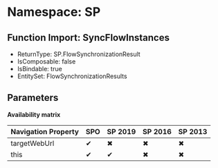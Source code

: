 # Namespace: SP

## Function Import: SyncFlowInstances

- ReturnType: SP.FlowSynchronizationResult
- IsComposable: false
- IsBindable: true
- EntitySet: FlowSynchronizationResults

## Parameters

**Availability matrix**

Navigation Property | SPO | SP 2019 | SP 2016 | SP 2013
----------|-----|---------|---------|--------
targetWebUrl | ✔ | ✖ | ✖ | ✖
this | ✔ | ✔ | ✖ | ✖
